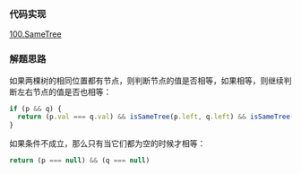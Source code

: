 ### 代码实现
[100.SameTree](100.SameTree.js)

### 解题思路
如果两棵树的相同位置都有节点，则判断节点的值是否相等，如果相等，则继续判断左右节点的值是否也相等：
```js
if (p && q) {
  return (p.val === q.val) && isSameTree(p.left, q.left) && isSameTree(p.right, q.right)
}
```
如果条件不成立，那么只有当它们都为空的时候才相等：
```js
return (p === null) && (q === null)
```
